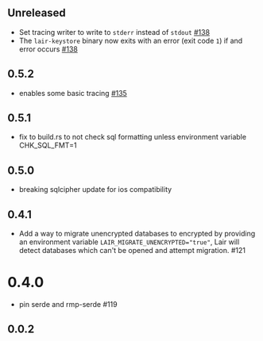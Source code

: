 ## Unreleased

- Set tracing writer to write to `stderr` instead of `stdout` [#138](https://github.com/holochain/lair/pull/138)
- The `lair-keystore` binary now exits with an error (exit code `1`) if and error occurs [#138](https://github.com/holochain/lair/pull/138)

## 0.5.2

- enables some basic tracing [#135](https://github.com/holochain/lair/pull/135)

## 0.5.1

- fix to build.rs to not check sql formatting unless environment variable CHK_SQL_FMT=1

## 0.5.0

- breaking sqlcipher update for ios compatibility

## 0.4.1

- Add a way to migrate unencrypted databases to encrypted by providing an environment variable `LAIR_MIGRATE_UNENCRYPTED="true"`, Lair will detect databases which can't be opened and attempt migration. #121

# 0.4.0

- pin serde and rmp-serde #119

## 0.0.2
